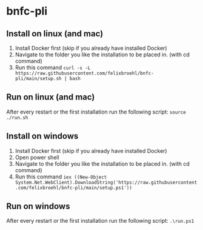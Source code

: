 # bnfc-pli

## Install on linux (and mac)
1. Install Docker first (skip if you already have installed Docker)
2. Navigate to the folder you like the installation to be placed in. (with cd command)
3. Run this command `curl -s -L  https://raw.githubusercontent.com/felixbroehl/bnfc-pli/main/setup.sh | bash`

## Run on linux (and mac)
After every restart or the first installation run the following script: `source ./run.sh`

## Install on windows
1. Install Docker first (skip if you already have installed Docker)
2. Open power shell
3. Navigate to the folder you like the installation to be placed in. (with cd command)
4. Run this command `iex ((New-Object System.Net.WebClient).DownloadString('https://raw.githubusercontent.com/felixbroehl/bnfc-pli/main/setup.ps1'))`

## Run on windows
After every restart or the first installation run the following script: `.\run.ps1`
